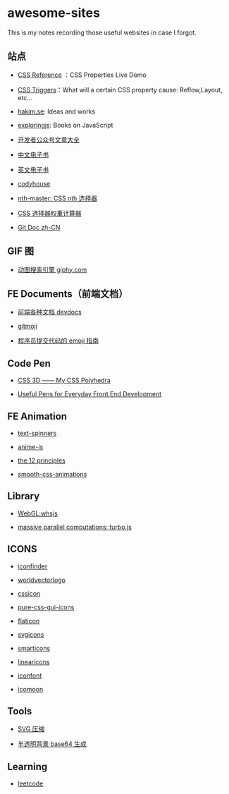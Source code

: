 # awesome-sites

This is my notes recording those useful websites in case I forgot.

## 站点

- [CSS Reference](http://cssreference.io/) ：CSS Properties Live Demo

- [CSS Triggers](https://csstriggers.com/)：What will a certain CSS property cause: Reflow,Layout, etc...

- [hakim.se](http://hakim.se/): Ideas and works

- [exploringjs](http://exploringjs.com/): Books on JavaScript

- [开发者公众号文章大全](http://www.10tiao.com/)

- [中文电子书](http://bestcbooks.com/)

- [英文电子书](http://ebook.wemlion.com/)

- [codyhouse](https://codyhouse.co/)

- [nth-master: CSS nth 选择器](http://nthmaster.com/)

- [CSS 选择器权重计算器](http://specificity.keegan.st/)

- [Git Doc zh-CN](https://git-scm.com/book/zh/v2)

## GIF 图

- [动图搜索引擎 giphy.com ](http://giphy.com/)

## FE Documents（前端文档）

- [前端各种文档 devdocs](http://devdocs.io/)

- [gitmoji](https://gitmoji.carloscuesta.me/)

- [程序员提交代码的 emoji 指南](https://www.h5jun.com/post/gitmoji.html)


## Code Pen

- [CSS 3D —— My CSS Polyhedra](https://codepen.io/collection/eErLu/)

- [Useful Pens for Everyday Front End Development](http://codepen.io/collection/nMgKxJ/2/)

## FE Animation 

- [text-spinners](http://tawian.io/text-spinners/)

- [anime-js](http://anime-js.com/)

- [the 12 principles](http://the12principles.tumblr.com/)

- [smooth-css-animations](https://blog.gyrosco.pe/smooth-css-animations-7d8ffc2c1d29#.bcmxxqmi1)


## Library

- [WebGL:whsjs](https://whsjs.io)

- [massive parallel computations: turbo.js](https://turbo.github.io/)


## ICONS

- [iconfinder](https://www.iconfinder.com/)

- [worldvectorlogo](https://worldvectorlogo.com)

- [cssicon](http://cssicon.space/#/)

- [pure-css-gui-icons](http://nicolasgallagher.com/pure-css-gui-icons/)

- [flaticon](http://www.flaticon.com/)

- [svgicons](http://svgicons.sparkk.fr/)

- [smarticons](https://smarticons.co/)

- [linearicons](https://linearicons.com/free)

- [iconfont](http://www.iconfont.cn/)

- [icomoon](https://icomoon.io/app/)


## Tools

- [SVG 压缩](https://jakearchibald.github.io/svgomg/)

- [半透明背景 base64 生成](http://png-pixel.com/)

## Learning

- [leetcode](https://leetcode.com)
